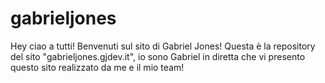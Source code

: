 # gabrieljones
Hey ciao a tutti! Benvenuti sul sito di Gabriel Jones! Questa è la repository del sito "gabrieljones.gjdev.it", io sono Gabriel in diretta che vi presento questo sito realizzato da me e il mio team!
